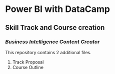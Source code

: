 # Power BI with DataCamp

## Skill Track and Course creation

### *Business Intelligence Content Creator*

This repository contains 2 additional files.

1. Track Proposal
2. Course Outline
